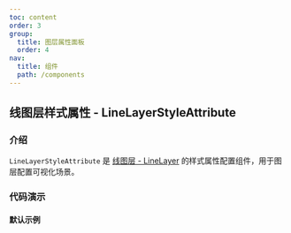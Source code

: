 ```yaml
---
toc: content
order: 3
group:
  title: 图层属性面板
  order: 4
nav:
  title: 组件
  path: /components
---
```


## 线图层样式属性 - LineLayerStyleAttribute

### 介绍

`LineLayerStyleAttribute` 是 [线图层 - LineLayer](https://larkmap.antv.vision/components/layers/base-layers/line-layer) 的样式属性配置组件，用于图层配置可视化场景。

### 代码演示

#### 默认示例

<code src="./demos/default.tsx" compact></code>

<API></API>

